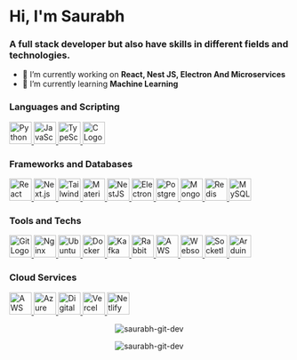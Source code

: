 <h1>Hi, I'm Saurabh</h1>
<h3>
A full stack developer but also have skills in different fields and technologies.
</h3>

- 🔭 I’m currently working on **React, Nest JS, Electron And Microservices**
- 🌱 I’m currently learning **Machine Learning** 

<p align="left">
</p>


<h3 align="left">Languages and Scripting</h3>
<a href="https://www.python.org/">
    <img src="https://www.thesaurabh.dev/images/tech/python.png" alt="Python Logo" height="40">
</a>

<a href="https://developer.mozilla.org/en-US/docs/Web/JavaScript">
    <img src="https://www.thesaurabh.dev/images/tech/javascript.png" alt="JavaScript Logo" height="40">
</a>

<a href="https://www.typescriptlang.org/">
    <img src="https://www.thesaurabh.dev/images/tech/typescript.png" alt="TypeScript Logo" height="40">
</a>

<a href="https://en.cppreference.com/w/c/language">
    <img src="https://www.thesaurabh.dev/images/tech/clang.png" alt="C Logo" height="40">
</a>


<h3 align="left">Frameworks and Databases</h3>
<a href="https://reactjs.org/">
    <img src="https://www.thesaurabh.dev/images/tech/react.png" alt="React Logo" width="40" height="40">
</a>

<a href="https://nextjs.org/">
    <img src="https://www.thesaurabh.dev/images/tech/nextjs.png" alt="Next.js Logo" width="40" height="40">
</a>

<a href="https://tailwindcss.com/">
    <img src="https://www.thesaurabh.dev/images/tech/tailwind.png" alt="TailwindCSS Logo" width="40" height="40">
</a>

<a href="https://mui.com/">
    <img src="https://www.thesaurabh.dev/images/tech/materialui.png" alt="Material-UI Logo" width="40" height="40">
</a>

<a href="https://nestjs.com/">
    <img src="https://www.thesaurabh.dev/images/tech/nestjs.png" alt="NestJS Logo" width="40" height="40">
</a>

<a href="https://www.electronjs.org/">
    <img src="https://www.thesaurabh.dev/images/tech/electron.png" alt="Electron Logo" width="40" height="40">
</a>

<a href="https://www.postgresql.org/">
    <img src="https://www.thesaurabh.dev/images/tech/postgres.png" alt="PostgreSQL Logo" width="40" height="40">
</a>

<a href="https://www.mongodb.com/">
    <img src="https://www.thesaurabh.dev/images/tech/mongodb.png" alt="MongoDB Logo" width="40" height="40">
</a>

<a href="https://redis.io/">
    <img src="https://www.thesaurabh.dev/images/tech/redis.png" alt="Redis Logo" width="40" height="40">
</a>

<a href="https://www.mysql.com/">
    <img src="https://www.thesaurabh.dev/images/tech/mysql.png" alt="MySQL Logo" width="40" height="40">
</a>




<h3 align="left">Tools and Techs</h3>
<a href="https://git-scm.com/">
    <img src="https://www.thesaurabh.dev/images/tech/git.png" alt="Git Logo" width="40" height="40">
</a>

<a href="https://nginx.org/">
    <img src="https://www.thesaurabh.dev/images/tech/nginx.png" alt="Nginx Logo" width="40" height="40">
</a>

<a href="https://ubuntu.com/">
    <img src="https://www.thesaurabh.dev/images/tech/ubuntu.png" alt="Ubuntu Logo" width="40" height="40">
</a>

<a href="https://www.docker.com/">
    <img src="https://www.thesaurabh.dev/images/tech/docker.png" alt="Docker Logo" width="40" height="40">
</a>

<a href="https://kafka.apache.org/">
    <img src="https://www.thesaurabh.dev/images/tech/kafka.png" alt="Kafka Logo" width="40" height="40">
</a>

<a href="https://www.rabbitmq.com/">
    <img src="https://www.thesaurabh.dev/images/tech/rabbitmq.png" alt="RabbitMQ Logo" width="40" height="40">
</a>

<a href="https://aws.amazon.com/sqs/">
    <img src="https://www.thesaurabh.dev/images/tech/sqs.png" alt="AWS SQS Logo" width="40" height="40">
</a>

<a href="https://developer.mozilla.org/en-US/docs/Web/API/WebSockets_API">
    <img src="https://www.thesaurabh.dev/images/tech/websockets.png" alt="Websockets Logo" width="40" height="40">
</a>

<a href="https://socket.io/">
    <img src="https://www.thesaurabh.dev/images/tech/socketio.png" alt="SocketIO Logo" width="40" height="40">
</a>

<a href="https://www.arduino.cc/">
    <img src="https://www.thesaurabh.dev/images/tech/arduino.png" alt="Arduino Logo" width="40" height="40">
</a>



<h3 align="left">Cloud Services</h3>
<a href="https://aws.amazon.com/">
    <img src="https://www.thesaurabh.dev/images/tech/aws.png" alt="AWS Logo" width="40" height="40">
</a>

<a href="https://azure.microsoft.com/">
    <img src="https://www.thesaurabh.dev/images/tech/azure.png" alt="Azure Logo" width="40" height="40">
</a>

<a href="https://www.digitalocean.com/">
    <img src="https://www.thesaurabh.dev/images/tech/digitalocean.png" alt="DigitalOcean Logo" width="40" height="40">
</a>

<a href="https://vercel.com/">
    <img src="https://www.thesaurabh.dev/images/tech/vercel.png" alt="Vercel Logo" width="40" height="40">
</a>

<a href="https://www.netlify.com/">
    <img src="https://www.thesaurabh.dev/images/tech/netlify.png" alt="Netlify Logo" width="40" height="40">
</a>


<p align="center"><img align="center" src="https://github-readme-stats.vercel.app/api/top-langs?username=saurabh-git-dev&show_icons=true&locale=en&layout=compact" alt="saurabh-git-dev" /></p>

<p align="center"><img align="center" src="https://github-readme-streak-stats.herokuapp.com/?user=saurabh-git-dev&" alt="saurabh-git-dev" /></p>

